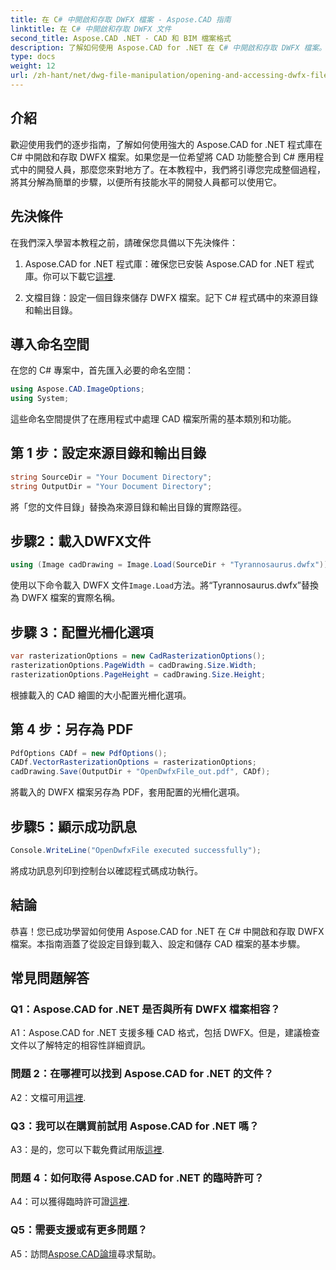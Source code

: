 ```yaml
---
title: 在 C# 中開啟和存取 DWFX 檔案 - Aspose.CAD 指南
linktitle: 在 C# 中開啟和存取 DWFX 文件
second_title: Aspose.CAD .NET - CAD 和 BIM 檔案格式
description: 了解如何使用 Aspose.CAD for .NET 在 C# 中開啟和存取 DWFX 檔案。無縫整合到您的應用程式中的逐步指南。
type: docs
weight: 12
url: /zh-hant/net/dwg-file-manipulation/opening-and-accessing-dwfx-files/
---
```

## 介紹

歡迎使用我們的逐步指南，了解如何使用強大的 Aspose.CAD for .NET 程式庫在 C# 中開啟和存取 DWFX 檔案。如果您是一位希望將 CAD 功能整合到 C# 應用程式中的開發人員，那麼您來對地方了。在本教程中，我們將引導您完成整個過程，將其分解為簡單的步驟，以便所有技能水平的開發人員都可以使用它。

## 先決條件

在我們深入學習本教程之前，請確保您具備以下先決條件：

1.  Aspose.CAD for .NET 程式庫：確保您已安裝 Aspose.CAD for .NET 程式庫。你可以下載它[這裡](https://releases.aspose.com/cad/net/).

2. 文檔目錄：設定一個目錄來儲存 DWFX 檔案。記下 C# 程式碼中的來源目錄和輸出目錄。

## 導入命名空間

在您的 C# 專案中，首先匯入必要的命名空間：

```csharp
using Aspose.CAD.ImageOptions;
using System;
```

這些命名空間提供了在應用程式中處理 CAD 檔案所需的基本類別和功能。

## 第 1 步：設定來源目錄和輸出目錄

```csharp
string SourceDir = "Your Document Directory";
string OutputDir = "Your Document Directory";
```

將「您的文件目錄」替換為來源目錄和輸出目錄的實際路徑。

## 步驟2：載入DWFX文件

```csharp
using (Image cadDrawing = Image.Load(SourceDir + "Tyrannosaurus.dwfx"))
```

使用以下命令載入 DWFX 文件`Image.Load`方法。將“Tyrannosaurus.dwfx”替換為 DWFX 檔案的實際名稱。

## 步驟 3：配置光柵化選項

```csharp
var rasterizationOptions = new CadRasterizationOptions();
rasterizationOptions.PageWidth = cadDrawing.Size.Width;
rasterizationOptions.PageHeight = cadDrawing.Size.Height;
```

根據載入的 CAD 繪圖的大小配置光柵化選項。

## 第 4 步：另存為 PDF

```csharp
PdfOptions CADf = new PdfOptions();
CADf.VectorRasterizationOptions = rasterizationOptions;
cadDrawing.Save(OutputDir + "OpenDwfxFile_out.pdf", CADf);
```

將載入的 DWFX 檔案另存為 PDF，套用配置的光柵化選項。

## 步驟5：顯示成功訊息

```csharp
Console.WriteLine("OpenDwfxFile executed successfully");
```

將成功訊息列印到控制台以確認程式碼成功執行。

## 結論

恭喜！您已成功學習如何使用 Aspose.CAD for .NET 在 C# 中開啟和存取 DWFX 檔案。本指南涵蓋了從設定目錄到載入、設定和儲存 CAD 檔案的基本步驟。

## 常見問題解答

### Q1：Aspose.CAD for .NET 是否與所有 DWFX 檔案相容？

A1：Aspose.CAD for .NET 支援多種 CAD 格式，包括 DWFX。但是，建議檢查文件以了解特定的相容性詳細資訊。

### 問題 2：在哪裡可以找到 Aspose.CAD for .NET 的文件？

 A2：文檔可用[這裡](https://reference.aspose.com/cad/net/).

### Q3：我可以在購買前試用 Aspose.CAD for .NET 嗎？

 A3：是的，您可以下載免費試用版[這裡](https://releases.aspose.com/).

### 問題 4：如何取得 Aspose.CAD for .NET 的臨時許可？

 A4：可以獲得臨時許可證[這裡](https://purchase.aspose.com/temporary-license/).

### Q5：需要支援或有更多問題？

A5：訪問[Aspose.CAD論壇](https://forum.aspose.com/c/cad/19)尋求幫助。
